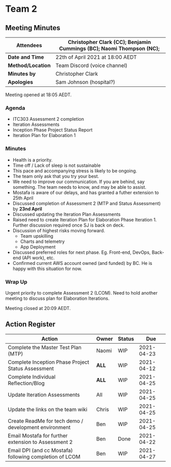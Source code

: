 # Team 2 

## Meeting Minutes

| **Attendees**       | Christopher Clark (CC); Benjamin Cummings (BC); Naomi Thompson (NC); |
| ------------------- | ------------------------------------------------------------ |
| **Date and Time**   | 22th of April 2021 at 18:00 AEDT                             |
| **Method/Location** | Team Discord (voice channel)                                 |
| **Minutes by**      | Christopher Clark                                            |
| **Apologies**       | Sam Johnson (hospital?)                                      |

Meeting opened at 18:05 AEDT.

### Agenda
* ITC303 Assessment 2 completion
* Iteration Assessments
* Inception Phase Project Status Report
* Iteration Plan for Elaboration 1

### Minutes
* Health is a priority.
* Time off / Lack of sleep is not sustainable
* This pace and accompanying stress is likely to be ongoing.
* The team only ask that you try your best.
* We need to improve our communication. If you are behind, say something. The team needs to know, and may be able to assist.
* Mostafa is aware of our delays, and has granted a futher extension to 25th April
* Discussed completion of Assessment 2 (MTP and Status Assessment) by **23nd April**
* Discussed updating the Iteration Plan Assessments
* Raised need to create Iteration Plan for Elaboration Phase Iteration 1. Further discussion required once SJ is back on deck.
* Discussion of highest risks moving forward. 
  * Team upskilling
  * Charts and telemetry
  * App Deployment
* Discussed preferred roles for next phase. Eg. Front-end, DevOps, Back-end (API work), etc.
* Confirmed current AWS account owned (and funded) by BC. He is happy with this situation for now.

### Wrap Up

Urgent priority to complete Assessment 2 (LCOM).
Need to hold another meeting to discuss plan for Elaboration Iterations.

Meeting closed at 20:09 AEDT.

## Action Register

| Action                                                       | Owner        | Status | Due        |
| ------------------------------------------------------------ | ------------ | ------ | ---------- |
| Complete the Master Test Plan (MTP)                          | Naomi        | WIP    | 2021-04-23 |
| Complete Inception Phase Project Status Assessment           | **ALL**      | WIP    | 2021-04-12 |
| Complete Individual Reflection/Blog                          | **ALL**      | WIP    | 2021-04-25 |
| Update Iteration Assessments                                 | All          | WIP    | 2021-04-25 |
| Update the links on the team wiki                            | Chris        | WIP    | 2021-04-25 |
| Create ReadMe for tech demo / development environment        | Ben          | WIP    | 2021-04-25 |
| Email Mostafa for further extension to Assessment 2          | Ben          | Done   | 2021-04-22 |
| Email DPI (and cc Mostafa) following completion of LCOM      | Ben          | WIP    | 2021-04-27 |